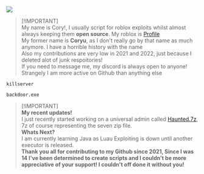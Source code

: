 <picture>
  <source
    srcset="https://github-readme-stats.vercel.app/api?username=Not-Kyle&show_icons=true&theme=dracula"
    media="(prefers-color-scheme: midnight-purple)"
  />
  <img src="https://github-readme-stats.vercel.app/api?username=Not-Kyle&show_icons=true" />
</picture>

> [!IMPORTANT]\
> My name is Cory!, I usually script for roblox exploits whilst almost always keeping them **open source**. My roblox is [Profile](https://www.roblox.com/users/5388525718/profile) <br />
> My former name is **Coryu**, as I don't really go by that name as much anymore. I have a horrible history with the name <br />
> Also my contributions are very low in 2021 and 2022, just because I deleted alot of junk respoitories! <br />
> If you need to message me, my discord is always open to anyone! Strangely I am more active on Github than anything else <br />
```
killserver
```
```
backdoor.exe
```
> [!IMPORTANT]\
> **My recent updates!** <br />
> I just recently started working on a universal admin called [Haunted.7z](https://github.com/Not-Kyle/Haunted.7z), 7z of course representing the seven zip file. <br />
> **Whats Next?** <br />
> I am currently learning Java as Luau Exploiting is down until another executor is released. <br />
> **Thank you all for contributing to my Github since 2021, Since I was 14 I've been determined to create scripts and I couldn't be more appreciative of your support! I couldn't off done it without you!** <br />

